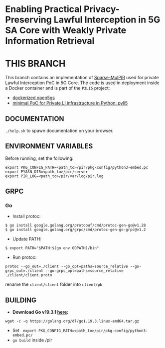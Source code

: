 # Enabling Practical Privacy-Preserving Lawful Interception in 5G SA Core with Weakly Private Information Retrieval

# THIS BRANCH
This branch contains an implementation of [Sparse-MulPIR](https://eprint.iacr.org/2019/1483) used for private Lawful Interception PoC in 5G Core.
The code is used in deployment inside a Docker container and is part of the ```P3LI5``` project:
- [dockerized open5gs](https://github.com/intx4/docker_open5gs)
- [minimal PoC for Private LI infrastructure in Python: pyli5](https://github.com/intx4/pyli5)

## DOCUMENTATION
```./help.sh``` to spawn documentation on your browser.
## ENVIRONMENT VARIABLES
Before running, set the following:
```
export PKG_CONFIG_PATH=<path_to>/pir/pkg-config/python3-embed.pc
export PYASN_DIR=<path_to>/pir/server
export PIR_LOG=<path_to>/pir/var/log/pir.log
```

## GRPC

### Go

-   Install protoc:
```
$ go install google.golang.org/protobuf/cmd/protoc-gen-go@v1.28
$ go install google.golang.org/grpc/cmd/protoc-gen-go-grpc@v1.2
```
-  Update PATH:
```
$ export PATH="$PATH:$(go env GOPATH)/bin"
```
- Run protoc:
```
protoc --go_out=./client --go_opt=paths=source_relative --go-grpc_out=./client --go-grpc_opt=paths=source_relative ./client/client.proto
```
rename the ```client/client``` folder into ```client/pb```

## BUILDING
- **Download Go v19.3.1 [here](https://go.dev/doc/install):**
``` 
wget -c -q https://golang.org/dl/go1.19.3.linux-amd64.tar.gz
```
- Set ``` export PKG_CONFIG_PATH=<path_to>/pir/pkg-config/python3-embed.pc/```
- ```go build``` inside /pir
